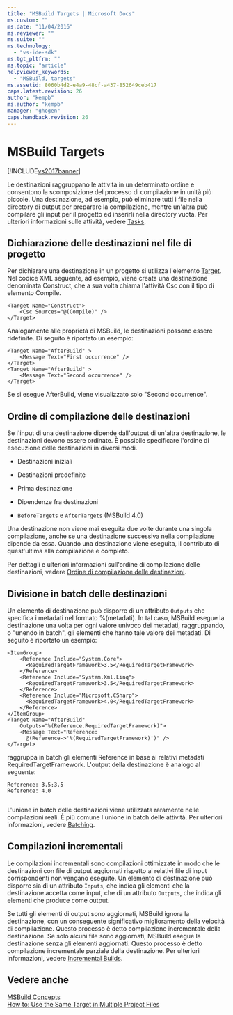 ```yaml
---
title: "MSBuild Targets | Microsoft Docs"
ms.custom: ""
ms.date: "11/04/2016"
ms.reviewer: ""
ms.suite: ""
ms.technology: 
  - "vs-ide-sdk"
ms.tgt_pltfrm: ""
ms.topic: "article"
helpviewer_keywords: 
  - "MSBuild, targets"
ms.assetid: 8060b4d2-e4a9-48cf-a437-852649ceb417
caps.latest.revision: 26
author: "kempb"
ms.author: "kempb"
manager: "ghogen"
caps.handback.revision: 26
---
```

# MSBuild Targets
[!INCLUDE[vs2017banner](../code-quality/includes/vs2017banner.md)]

Le destinazioni raggruppano le attività in un determinato ordine e consentono la scomposizione del processo di compilazione in unità più piccole.  Una destinazione, ad esempio, può eliminare tutti i file nella directory di output per preparare la compilazione, mentre un'altra può compilare gli input per il progetto ed inserirli nella directory vuota.  Per ulteriori informazioni sulle attività, vedere [Tasks](../msbuild/msbuild-tasks.md).  
  
## Dichiarazione delle destinazioni nel file di progetto  
 Per dichiarare una destinazione in un progetto si utilizza l'elemento [Target](../msbuild/target-element-msbuild.md).  Nel codice XML seguente, ad esempio, viene creata una destinazione denominata Construct, che a sua volta chiama l'attività Csc con il tipo di elemento Compile.  
  
```  
<Target Name="Construct">  
    <Csc Sources="@(Compile)" />  
</Target>  
```  
  
 Analogamente alle proprietà di MSBuild, le destinazioni possono essere ridefinite.  Di seguito è riportato un esempio:  
  
```  
<Target Name="AfterBuild" >  
    <Message Text="First occurrence" />  
</Target>  
<Target Name="AfterBuild" >  
    <Message Text="Second occurrence" />  
</Target>  
```  
  
 Se si esegue AfterBuild, viene visualizzato solo "Second occurrence".  
  
## Ordine di compilazione delle destinazioni  
 Se l'input di una destinazione dipende dall'output di un'altra destinazione, le destinazioni devono essere ordinate.  È possibile specificare l'ordine di esecuzione delle destinazioni in diversi modi.  
  
-   Destinazioni iniziali  
  
-   Destinazioni predefinite  
  
-   Prima destinazione  
  
-   Dipendenze fra destinazioni  
  
-   `BeforeTargets` e `AfterTargets` \(MSBuild 4.0\)  
  
 Una destinazione non viene mai eseguita due volte durante una singola compilazione, anche se una destinazione successiva nella compilazione dipende da essa.  Quando una destinazione viene eseguita, il contributo di quest'ultima alla compilazione è completo.  
  
 Per dettagli e ulteriori informazioni sull'ordine di compilazione delle destinazioni, vedere [Ordine di compilazione delle destinazioni](../msbuild/target-build-order.md).  
  
## Divisione in batch delle destinazioni  
 Un elemento di destinazione può disporre di un attributo `Outputs` che specifica i metadati nel formato %\(metadati\).  In tal caso, MSBuild esegue la destinazione una volta per ogni valore univoco dei metadati, raggruppando, o "unendo in batch", gli elementi che hanno tale valore dei metadati.  Di seguito è riportato un esempio:  
  
```  
<ItemGroup>  
    <Reference Include="System.Core">  
      <RequiredTargetFramework>3.5</RequiredTargetFramework>  
    </Reference>  
    <Reference Include="System.Xml.Linq">  
      <RequiredTargetFramework>3.5</RequiredTargetFramework>  
    </Reference>  
    <Reference Include="Microsoft.CSharp">  
      <RequiredTargetFramework>4.0</RequiredTargetFramework>  
    </Reference>  
</ItemGroup>  
<Target Name="AfterBuild"  
    Outputs="%(Reference.RequiredTargetFramework)">  
    <Message Text="Reference:  
      @(Reference->'%(RequiredTargetFramework)')" />  
</Target>  
```  
  
 raggruppa in batch gli elementi Reference in base ai relativi metadati RequiredTargetFramework.  L'output della destinazione è analogo al seguente:  
  
```  
Reference: 3.5;3.5  
Reference: 4.0  
  
```  
  
 L'unione in batch delle destinazioni viene utilizzata raramente nelle compilazioni reali.  È più comune l'unione in batch delle attività.  Per ulteriori informazioni, vedere [Batching](../msbuild/msbuild-batching.md).  
  
## Compilazioni incrementali  
 Le compilazioni incrementali sono compilazioni ottimizzate in modo che le destinazioni con file di output aggiornati rispetto ai relativi file di input corrispondenti non vengano eseguite.  Un elemento di destinazione può disporre sia di un attributo `Inputs`, che indica gli elementi che la destinazione accetta come input, che di un attributo `Outputs`, che indica gli elementi che produce come output.  
  
 Se tutti gli elementi di output sono aggiornati, MSBuild ignora la destinazione, con un conseguente significativo miglioramento della velocità di compilazione.  Questo processo è detto compilazione incrementale della destinazione.  Se solo alcuni file sono aggiornati, MSBuild esegue la destinazione senza gli elementi aggiornati.  Questo processo è detto compilazione incrementale parziale della destinazione.  Per ulteriori informazioni, vedere [Incremental Builds](../msbuild/incremental-builds.md).  
  
## Vedere anche  
 [MSBuild Concepts](../msbuild/msbuild-concepts.md)   
 [How to: Use the Same Target in Multiple Project Files](../Topic/How%20to:%20Use%20the%20Same%20Target%20in%20Multiple%20Project%20Files.md)